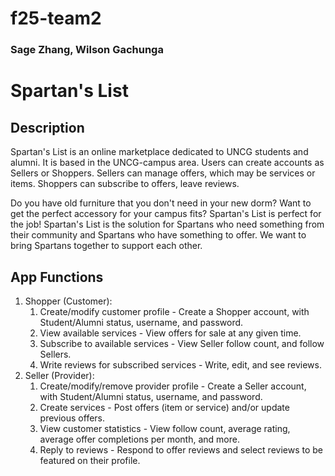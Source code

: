 # f25-team2
### Sage Zhang, Wilson Gachunga

# Spartan's List

## Description 
Spartan's List is an online marketplace dedicated to UNCG students and alumni. It is based in the UNCG-campus area. Users can create accounts as Sellers or Shoppers. Sellers can manage offers, which may be services or items. Shoppers can subscribe to offers, leave reviews.

Do you have old furniture that you don't need in your new dorm? Want to get the perfect accessory for your campus fits? Spartan's List is perfect for the job!
Spartan's List is the solution for Spartans who need something from their community and Spartans who have something to offer. We want to bring Spartans together to support each other.

## App Functions
1. Shopper (Customer):
    1. Create/modify customer profile - Create a Shopper account, with Student/Alumni status, username, and password.
    2. View available services - View offers for sale at any given time.
    3. Subscribe to available services - View Seller follow count, and follow Sellers. 
    4. Write reviews for subscribed services - Write, edit, and see reviews. 
2. Seller (Provider):
    1. Create/modify/remove provider profile - Create a Seller account, with Student/Alumni status, username, and password.
    2. Create services - Post offers (item or service) and/or update previous offers.
    3. View customer statistics -  View follow count, average rating, average offer completions per month, and more.
    4. Reply to reviews - Respond to offer reviews and select reviews to be featured on their profile.

